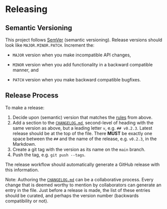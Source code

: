 # Releasing

## Semantic Versioning

This project follows [SemVer][semver] (semantic versioning). Release versions
should look like `MAJOR.MINOR.PATCH`. Increment the:

+ `MAJOR` version when you make incompatible API changes,
+ `MINOR` version when you add functionality in a backward compatible manner,
  and
+ `PATCH` version when you make backward compatible bugfixes.

  [semver]: https://semver.org/

## Release Process

To make a release:

1. Decide upon (semantic) version that matches the [rules](#semantic-versioning)
   from above.
2. Add a section to the [`CHANGELOG.md`](../CHANGELOG.md), second-level of
   heading with the same version as above, but a leading letter `v`, e.g.
   `## v0.2.3`. Latest release should be at the top of the file. There **MUST**
   be exactly one space between the `##` and the name of the release, e.g.
   `v0.2.3`, in the Markdown.
3. Create a git tag with the version as its name on the `main` branch.
4. Push the tag, e.g. `git push --tags`.

The release workflow should automatically generate a GitHub release with this
information.

Note: Authoring the [`CHANGELOG.md`](../CHANGELOG.md) can be a collaborative
process. Every change that is deemed worthy to mention by collaborators can
generate an entry in the file. Just before a release is made, the list of these
entries should be curated, and perhaps the version number (backwards
compatibility or not).

